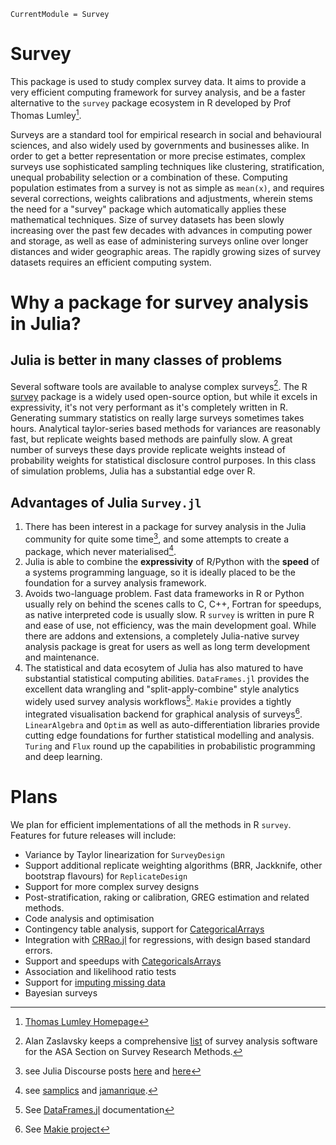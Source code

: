 ```@meta
CurrentModule = Survey
```

# Survey

This package is used to study complex survey data. It aims to provide a very efficient computing framework for survey analysis, and be a faster alternative to the `survey` package ecosystem in R developed by Prof Thomas Lumley[^lumley].

Surveys are a standard tool for empirical research in social and behavioural sciences, and also widely used by governments and businesses alike. In order to get a better representation or more precise estimates, complex surveys use sophisticated sampling techniques like clustering, stratification, unequal probability selection or a combination of these. Computing population estimates from a survey is not as simple as `mean(x)`, and requires several corrections, weights calibrations and adjustments, wherein stems the need for a "survey" package which automatically applies these mathematical techniques. Size of survey datasets has been slowly increasing over the past few decades with advances in computing power and storage, as well as ease of administering surveys online over longer distances and wider geographic areas. The rapidly growing sizes of survey datasets requires an efficient computing system. 

# Why a package for survey analysis in Julia?

## Julia is better in many classes of problems
Several software tools are available to analyse complex surveys[^list_packages]. The R [survey](https://r-survey.r-forge.r-project.org/survey/) package is a widely used open-source option, but while it excels in expressivity, it's not very performant as it's completely written in R. Generating summary statistics on really large surveys sometimes takes hours. Analytical taylor-series based methods for variances are reasonably fast, but replicate weights based methods are painfully slow. A great number of surveys these days provide replicate weights instead of probability weights for statistical disclosure control purposes. In this class of simulation problems, Julia has a substantial edge over R.
## Advantages of Julia `Survey.jl`
1. There has been interest in a package for survey analysis in the Julia community for quite some time[^2], and some attempts to create a package, which never materialised[^3]. 
2. Julia is able to combine the **expressivity** of R/Python with the **speed** of a systems programming language, so it is ideally placed to be the foundation for a survey analysis framework. 
3. Avoids two-language problem. Fast data frameworks in R or Python usually rely on behind the scenes calls to C, C++, Fortran for speedups, as native interpreted code is usually slow. R `survey` is written in pure R and ease of use, not efficiency, was the main development goal. While there are addons and extensions, a completely Julia-native survey analysis package is great for users as well as long term development and maintenance.
4. The statistical and data ecosytem of Julia has also matured to have substantial statistical computing abilities. `DataFrames.jl` provides the excellent data wrangling and "split-apply-combine" style analytics widely used survey analysis workflows[^dataframes.jl]. `Makie` provides a tightly integrated visualisation backend for graphical analysis of surveys[^makie]. `LinearAlgebra` and `Optim` as well as auto-differentiation libraries provide cutting edge foundations for further statistical modelling and analysis. `Turing` and `Flux` round up the capabilities in probabilistic programming and deep learning.
# Plans
We plan for efficient implementations of all the methods in R `survey`. Features for future releases will include:

- Variance by Taylor linearization for `SurveyDesign`
- Support additional replicate weighting algorithms (BRR, Jackknife, other bootstrap flavours) for `ReplicateDesign`
- Support for more complex survey designs
- Post-stratification, raking or calibration, GREG estimation and related methods.
- Code analysis and optimisation
- Contingency table analysis, support for [CategoricalArrays](https://github.com/JuliaData/CategoricalArrays.jl)
- Integration with [CRRao.jl](https://github.com/xKDR/CRRao.jl) for regressions, with design based standard errors. 
- Support and speedups with [CategoricalsArrays](https://github.com/JuliaData/CategoricalArrays.jl)
- Association and likelihood ratio tests
- Support for [imputing missing data](https://stat.ethz.ch/CRAN/web/packages/mitools/index.html)
- Bayesian surveys

[^makie]: See [Makie project](https://docs.makie.org/stable/)
[^dataframes.jl]: See [DataFrames.jl](https://dataframes.juliadata.org/stable/) documentation
[^R_survey]: [R survey package](https://cran.r-project.org/web/packages/survey/index.html)
[^lumley]: [Thomas Lumley Homepage](https://www.stat.auckland.ac.nz/people/tlum005)
[^list_packages]: Alan Zaslavsky keeps a comprehensive [list](https://www.hcp.med.harvard.edu/statistics/survey-soft/) of survey analysis software for the ASA Section on Survey Research Methods.
[^2]: see Julia Discourse posts [here](https://discourse.julialang.org/t/any-package-for-survey-data-analysis/67317) and [here](https://discourse.julialang.org/t/analysis-of-complex-surveys-in-julia/44011) 
[^3]: see [samplics](https://github.com/samplics-org/survey.jl) and [jamanrique](https://github.com/jamanrique/SurveyAnalysis.jl).